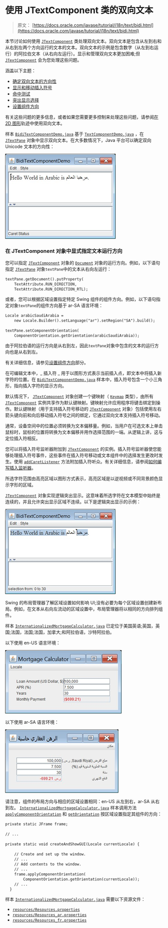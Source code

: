 # 使用 JTextComponent 类的双向文本

> 原文： [https://docs.oracle.com/javase/tutorial/i18n/text/bidi.html](https://docs.oracle.com/javase/tutorial/i18n/text/bidi.html)

本节讨论如何使用 [`JTextComponent`](https://docs.oracle.com/javase/8/docs/api/javax/swing/text/JTextComponent.html) 类处理双向文本。双向文本是包含从左到右和从右到左两个方向运行的文本的文本。双向文本的示例是包含数字（从左到右运行）的阿拉伯文本（从右向左运行）。显示和管理双向文本更加困难;但 [`JTextComponent`](https://docs.oracle.com/javase/8/docs/api/javax/swing/text/JTextComponent.html) 会为您处理这些问题。

涵盖以下主题：

*   [确定双向文本的方向性](#directionality)
*   [显示和移动插入符号](#displaying-and-moving-carets)
*   [命中测试](#hit-testing)
*   [突出显示选择](#highlighting-selections)
*   [设置组件方向](#setting-component-orientation)

有关这些问题的更多信息，或者如果您需要更多控制来处理这些问题，请参阅[在](../../2d/text/textlayoutbidirectionaltext.html) [2D 图形](../../2d/index.html)轨迹中使用双向文本。

样本 [`BidiTextComponentDemo.java`](examples/BidiTextComponentDemo.java) 基于 [`TextComponentDemo.java`](../../uiswing/examples/components/index.html#TextComponentDemo) ，在 [`JTextPane`](https://docs.oracle.com/javase/8/docs/api/javax/swing/JTextPane.html) 对象中显示双向文本。在大多数情况下，Java 平台可以确定双向 Unicode 文本的方向性：

![BidiTextComponentDemo.java](img/d025fc7a6bf76f85c7a77c8a495b580f.jpg)

### 在 JTextComponent 对象中显式指定文本运行方向

您可以指定 [`JTextComponent`](https://docs.oracle.com/javase/8/docs/api/javax/swing/text/JTextComponent.html) 对象的 [`Document`](https://docs.oracle.com/javase/8/docs/api/javax/swing/text/Document.html) 对象的运行方向。例如，以下语句指定 [`JTextPane`](https://docs.oracle.com/javase/8/docs/api/javax/swing/JTextPane.html) 对象`textPane`中的文本从右向左运行：

```
textPane.getDocument().putProperty(
    TextAttribute.RUN_DIRECTION,
    TextAttribute.RUN_DIRECTION_RTL);

```

或者，您可以根据区域设置指定特定 Swing 组件的组件方向。例如，以下语句指定对象`textPane`的组件方向基于 ar-SA 语言环境：

```
Locale arabicSaudiArabia = 
    new Locale.Builder().setLanguage("ar").setRegion("SA").build();

textPane.setComponentOrientation(
    ComponentOrientation.getOrientation(arabicSaudiArabia));

```

由于阿拉伯语的运行方向是从右到左，因此`textPane`对象中包含的文本的运行方向也是从右到左。

有关详细信息，请参见[设置组件方向](#setting-component-orientation)部分。

在可编辑文本中，_ 插入符 _ 用于以图形方式表示当前插入点，即文本中将插入新字符的位置。在 [`BidiTextComponentDemo.java`](examples/BidiTextComponentDemo.java) 样本中，插入符号包含一个小三角形，指向插入字符的显示方向。

默认情况下， [`JTextComponent`](https://docs.oracle.com/javase/8/docs/api/javax/swing/text/JTextComponent.html) 对象创建一个键映射（ [`Keymap`](https://docs.oracle.com/javase/8/docs/api/javax/swing/text/Keymap.html) 类型），由所有 [`JTextComponent`](https://docs.oracle.com/javase/8/docs/api/javax/swing/text/JTextComponent.html) 实例共享作为默认键映射。键映射允许应用程序将键击绑定到操作。默认键映射（用于支持插入符号移动的 [`JTextComponent`](https://docs.oracle.com/javase/8/docs/api/javax/swing/text/JTextComponent.html) 对象）包括使用左右箭头键向前和向后移动插入符号之间的绑定，它通过双向文本支持插入符号移动。

通常，设备空间中的位置必须转换为文本偏移量。例如，当用户在可选文本上单击鼠标时，鼠标的位置将转换为文本偏移并用作选择范围的一端。从逻辑上讲，这与定位插入符相反。

您可以将插入符号监听器附加到 [`JTextComponent`](https://docs.oracle.com/javase/8/docs/api/javax/swing/text/JTextComponent.html) 的实例。插入符号监听器使您能够处理插入符号事件，这些事件在插入符号移动或文本组件中的选择发生更改时发生。使用 [`addCaretListener`](https://docs.oracle.com/javase/8/docs/api/javax/swing/text/JTextComponent.html#addCaretListener-javax.swing.event.CaretListener-) 方法附加插入符听众。有关详细信息，请参阅[如何编写插入监听器](../../uiswing/events/caretlistener.html)。

所选字符范围由高亮区域以图形方式表示，高亮区域是以逆视频或不同背景颜色显示字形的区域。

[`JTextComponent`](https://docs.oracle.com/javase/8/docs/api/javax/swing/text/JTextComponent.html) 对象实现逻辑突出显示。这意味着所选字符在文本模型中始终是连续的，并且允许突出显示区域不连续。以下是逻辑突出显示的示例：

![BidiTextComponentDemo: logical highlighting](img/230d6e7c5a8e8c1c565025b509ebfe58.jpg)

Swing 的布局管理器了解区域设置如何影响 UI;没有必要为每个区域设置创建新布局。例如，在文本从右向左流动的区域设置中，布局管理器将以相同的方向排列组件。

样本 [`InternationalizedMortgageCalculator.java`](../format/examples/InternationalizedMortgageCalculator.java) 已定位于美国英语;英国，英国;法国，法国;法国，加拿大;和阿拉伯语，沙特阿拉伯。

以下使用 en-US 语言环境：

![Mortgage Calculator, en-US locale](img/eedc16110eba9cb8aae31edccfdd45c0.jpg)

以下使用 ar-SA 语言环境：

![Mortgage Calculator, ar-SA locale](img/e45d401000322f467894b528f43a321f.jpg)

请注意，组件的布局方向与相应的区域设置相同：en-US 从左到右，ar-SA 从右到左。 [`InternationalizedMortgageCalculator.java`](../format/examples/InternationalizedMortgageCalculator.java) 样本调用方法 [`applyComponentOrientation`](https://docs.oracle.com/javase/8/docs/api/java/awt/Component.html#applyComponentOrientation-java.awt.ComponentOrientation-) 和 [`getOrientation`](https://docs.oracle.com/javase/8/docs/api/java/awt/ComponentOrientation.html#getOrientation-java.util.Locale-) 按区域设置指定其组件的方向：

```
private static JFrame frame;

// ...

private static void createAndShowGUI(Locale currentLocale) {

    // Create and set up the window.
    // ...
    // Add contents to the window.
    // ...
    frame.applyComponentOrientation(
        ComponentOrientation.getOrientation(currentLocale));
    // ...
  }

```

样本 [`InternationalizedMortgageCalculator.java`](../format/examples/InternationalizedMortgageCalculator.java) 需要以下资源文件：

*   [`resources/Resources.properties`](../format/examples/resources/Resources.properties)
*   [`resources/Resources_ar.properties`](../format/examples/resources/Resources_ar.properties)
*   [`resources/Resources_fr.properties`](../format/examples/resources/Resources_fr.properties)
